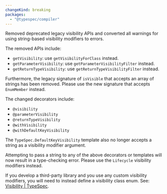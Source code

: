 ```yaml
---
changeKind: breaking
packages:
  - "@typespec/compiler"
---
```


Removed deprecated legacy visibility APIs and converted all warnings for using string-based visibility modifiers to errors.

The removed APIs include:

- `getVisibility`: use `getVisibilityForClass` instead.
- `getParameterVisibility`: use `getParameterVisibilityFilter` instead.
- `getReturnTypeVisibility`: use `getReturnTypeVisibilityFilter` instead.

Furthermore, the legacy signature of `isVisible` that accepts an array of strings has been removed. Please use the new signature that accepts `EnumMember` instead.

The changed decorators include:

- `@visibility`
- `@parameterVisibility`
- `@returnTypeVisibility`
- `@withVisibility`
- `@withDefaultKeyVisibility`

The `TypeSpec.DefaultKeyVisibility` template also no longer accepts a string as a visibility modifier argument.

Attempting to pass a string to any of the above decorators or templates will now result in a type-checking error. Please use the `Lifecycle` visibility modifiers instead.

If you develop a third-party library and you use any custom visibility modifiers, you will need to instead define a visibility class enum. See: [Visibility | TypeSpec](https://typespec.io/docs/language-basics/visibility/).
